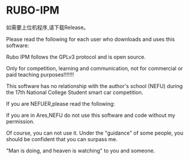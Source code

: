 # RUBO-IPM

如需要上位机程序,请下载Release。

Please read the following for each user who downloads and uses this software:

Rubo IPM follows the GPLv3 protocol and is open source.

Only for competition, learning and communication, not for commercial or paid teaching purposes!!!!!!!

This software has no relationship with the author's school (NEFU) during the 17th National College Student smart car competition.


If you are NEFUER,please read the following:

If you are in Ares,NEFU do not use this software and code without my permission.

Of course, you can not use it. Under the "guidance" of some people, you should be confident that you can surpass me.

"Man is doing, and heaven is watching" to you and someone.
